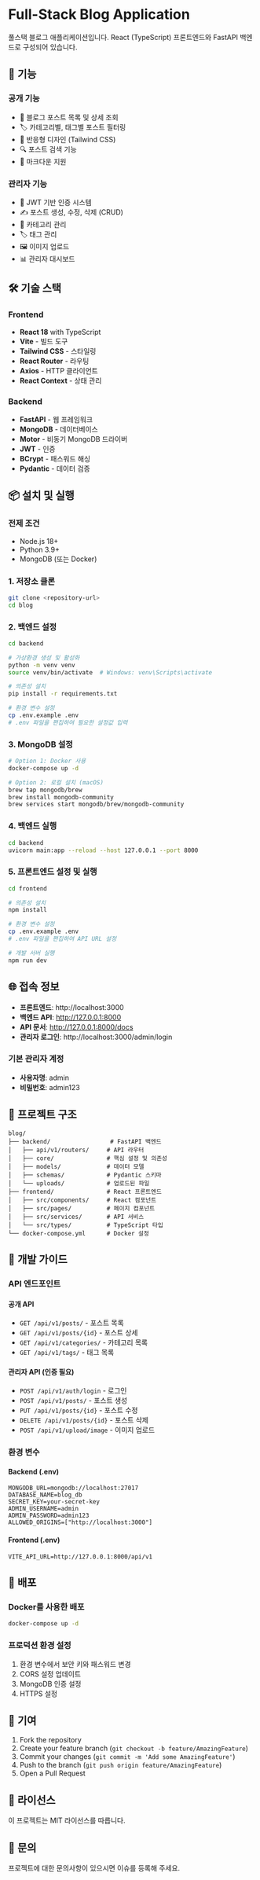# Full-Stack Blog Application

풀스택 블로그 애플리케이션입니다. React (TypeScript) 프론트엔드와 FastAPI 백엔드로 구성되어 있습니다.

## 🚀 기능

### 공개 기능
- 📖 블로그 포스트 목록 및 상세 조회
- 🏷️ 카테고리별, 태그별 포스트 필터링
- 📱 반응형 디자인 (Tailwind CSS)
- 🔍 포스트 검색 기능
- 📄 마크다운 지원

### 관리자 기능
- 🔐 JWT 기반 인증 시스템
- ✍️ 포스트 생성, 수정, 삭제 (CRUD)
- 📁 카테고리 관리
- 🏷️ 태그 관리
- 🖼️ 이미지 업로드
- 📊 관리자 대시보드

## 🛠️ 기술 스택

### Frontend
- **React 18** with TypeScript
- **Vite** - 빌드 도구
- **Tailwind CSS** - 스타일링
- **React Router** - 라우팅
- **Axios** - HTTP 클라이언트
- **React Context** - 상태 관리

### Backend
- **FastAPI** - 웹 프레임워크
- **MongoDB** - 데이터베이스
- **Motor** - 비동기 MongoDB 드라이버
- **JWT** - 인증
- **BCrypt** - 패스워드 해싱
- **Pydantic** - 데이터 검증

## 📦 설치 및 실행

### 전제 조건
- Node.js 18+ 
- Python 3.9+
- MongoDB (또는 Docker)

### 1. 저장소 클론
```bash
git clone <repository-url>
cd blog
```

### 2. 백엔드 설정
```bash
cd backend

# 가상환경 생성 및 활성화
python -m venv venv
source venv/bin/activate  # Windows: venv\Scripts\activate

# 의존성 설치
pip install -r requirements.txt

# 환경 변수 설정
cp .env.example .env
# .env 파일을 편집하여 필요한 설정값 입력
```

### 3. MongoDB 설정
```bash
# Option 1: Docker 사용
docker-compose up -d

# Option 2: 로컬 설치 (macOS)
brew tap mongodb/brew
brew install mongodb-community
brew services start mongodb/brew/mongodb-community
```

### 4. 백엔드 실행
```bash
cd backend
uvicorn main:app --reload --host 127.0.0.1 --port 8000
```

### 5. 프론트엔드 설정 및 실행
```bash
cd frontend

# 의존성 설치
npm install

# 환경 변수 설정
cp .env.example .env
# .env 파일을 편집하여 API URL 설정

# 개발 서버 실행
npm run dev
```

## 🌐 접속 정보

- **프론트엔드**: http://localhost:3000
- **백엔드 API**: http://127.0.0.1:8000
- **API 문서**: http://127.0.0.1:8000/docs
- **관리자 로그인**: http://localhost:3000/admin/login

### 기본 관리자 계정
- **사용자명**: admin
- **비밀번호**: admin123

## 📁 프로젝트 구조

```
blog/
├── backend/                 # FastAPI 백엔드
│   ├── api/v1/routers/     # API 라우터
│   ├── core/               # 핵심 설정 및 의존성
│   ├── models/             # 데이터 모델
│   ├── schemas/            # Pydantic 스키마
│   └── uploads/            # 업로드된 파일
├── frontend/               # React 프론트엔드
│   ├── src/components/     # React 컴포넌트
│   ├── src/pages/          # 페이지 컴포넌트
│   ├── src/services/       # API 서비스
│   └── src/types/          # TypeScript 타입
└── docker-compose.yml      # Docker 설정
```

## 🔧 개발 가이드

### API 엔드포인트

#### 공개 API
- `GET /api/v1/posts/` - 포스트 목록
- `GET /api/v1/posts/{id}` - 포스트 상세
- `GET /api/v1/categories/` - 카테고리 목록
- `GET /api/v1/tags/` - 태그 목록

#### 관리자 API (인증 필요)
- `POST /api/v1/auth/login` - 로그인
- `POST /api/v1/posts/` - 포스트 생성
- `PUT /api/v1/posts/{id}` - 포스트 수정
- `DELETE /api/v1/posts/{id}` - 포스트 삭제
- `POST /api/v1/upload/image` - 이미지 업로드

### 환경 변수

#### Backend (.env)
```env
MONGODB_URL=mongodb://localhost:27017
DATABASE_NAME=blog_db
SECRET_KEY=your-secret-key
ADMIN_USERNAME=admin
ADMIN_PASSWORD=admin123
ALLOWED_ORIGINS=["http://localhost:3000"]
```

#### Frontend (.env)
```env
VITE_API_URL=http://127.0.0.1:8000/api/v1
```

## 🚀 배포

### Docker를 사용한 배포
```bash
docker-compose up -d
```

### 프로덕션 환경 설정
1. 환경 변수에서 보안 키와 패스워드 변경
2. CORS 설정 업데이트
3. MongoDB 인증 설정
4. HTTPS 설정

## 🤝 기여

1. Fork the repository
2. Create your feature branch (`git checkout -b feature/AmazingFeature`)
3. Commit your changes (`git commit -m 'Add some AmazingFeature'`)
4. Push to the branch (`git push origin feature/AmazingFeature`)
5. Open a Pull Request

## 📄 라이선스

이 프로젝트는 MIT 라이선스를 따릅니다.

## 📧 문의

프로젝트에 대한 문의사항이 있으시면 이슈를 등록해 주세요.
